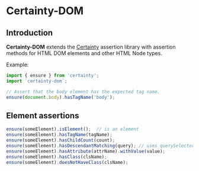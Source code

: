# Certainty-DOM

## Introduction

**Certainty-DOM** extends the [Certainty](https://github.com/viridia/certainty-dom) assertion
library with assertion methods for HTML DOM elements and other HTML Node types.

Example:

```javascript
import { ensure } from 'certainty';
import `certainty-dom`;

// Assert that the body element has the expected tag name.
ensure(document.body).hasTagName('body');
```

## Element assertions

```javascript
ensure(someElement).isElement();  // is an element
ensure(someElement).hasTagName(tagName);
ensure(someElement).hasChildCount(count);
ensure(someElement).hasDescendantMatching(query); // uses querySelector()
ensure(someElement).hasAttribute(attrName).withValue(value);
ensure(someElement).hasClass(clsName);
ensure(someElement).doesNotHaveClass(clsName);
```

